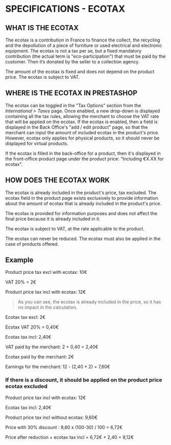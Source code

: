 # SPECIFICATIONS - ECOTAX

## WHAT IS THE ECOTAX

The ecotax is a contribution in France to finance the collect, the recycling and the depollution of a piece of furniture or used electrical and electronic equipment. 
The ecotax is not a tax per se, but a fixed mandatory contribution (the actual term is "eco-participation") that must be paid by the customer.
Then it’s donated by the seller to a collection agency. 

The amount of the ecotax is fixed and does not depend on the product price.
The ecotax is subject to VAT.

## WHERE IS THE ECOTAX IN PRESTASHOP

The ecotax can be toggled in the "Tax Options" section from the _International > Taxes_ page.
Once enabled, a new drop-down is displayed containing all the tax rules, allowing the merchant to choose the VAT rate that will be applied on the ecotax.
If the ecotax is enabled, then a field is displayed in the Back Office's "add / edit product" page, so that the merchant can input the amount of included ecotax in the product's price.
However, ecotax only applies for physical products, so it should never be displayed for virtual products. 

If the ecotax is filled in the back-office for a product, then it's displayed in the front-office product page under the product price: “Including €X.XX for ecotax”. 

## HOW DOES THE ECOTAX WORK

The ecotax is already included in the product's price, tax excluded. The ecotax field in the product page exists exclusively to provide information about the amount of ecotax that is already included in the product's price.

The ecotax is provided for information purposes and does not affect the final price because it is already included in it.

The ecotax is subject to VAT, at the rate applicable to the product.

The ecotax can never be reduced. The ecotax must also be applied in the case of products offered.

## Example

Product price tax excl with ecotax: 10€

VAT 20% = 2€

Product price tax incl with ecotax: 12€

> As you can see, the ecotax is already included in the price, so it has no impact in the calculation.

Ecotax tax excl: 2€

Ecotax VAT 20% = 0,40€

Ecotax tax incl: 2,40€


VAT paid by the merchant: 2 + 0,40 = 2,40€

Ecotax paid by the merchant: 2€

Earnings for the merchant: 12 - (2,40 + 2) = 7,60€

### If there is a discount, it should be applied on the product price ecotax excluded

Product price tax incl with ecotax: 12€

Ecotax tax incl: 2,40€

Product price tax incl without ecotax: 9,60€

Price with 30% discount : 9,60 x (100-30) / 100 = 6,72€

Price after reduction + ecotax tax incl = 6,72€ + 2,40 = 9,12€
